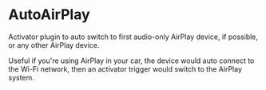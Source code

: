 AutoAirPlay
===============

Activator plugin to auto switch to first audio-only AirPlay device,
if possible, or any other AirPlay device.


Useful if you're using AirPlay in your car, the device would auto connect
to the Wi-Fi network, then an activator trigger would switch to the AirPlay system.

